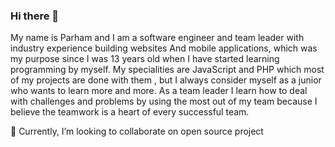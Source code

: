 ### Hi there 👋

My name is Parham and I am a software engineer and team leader with industry experience building websites And mobile applications, which was my purpose since I was 13 years old when I have started learning programming by myself. My specialities are JavaScript and PHP which most of my projects are done with them , but I always consider myself as a junior who wants to learn more and more. As a team leader I learn how to deal with challenges and problems by using the most out of my team because I believe the teamwork is a heart of every successful team.

👯 Currently, I’m looking to collaborate on open source project 

<!--
**ParhamZare/ParhamZare** is a ✨ _special_ ✨ repository because its `README.md` (this file) appears on your GitHub profile.




Here are some ideas to get you started:

- 🔭 I’m currently working on ...
- 🌱 I’m currently learning ...

- 🤔 I’m looking for help with ...
- 💬 Ask me about ...
- 📫 How to reach me: ...
- 😄 Pronouns: ...
- ⚡ Fun fact: ...
-->
